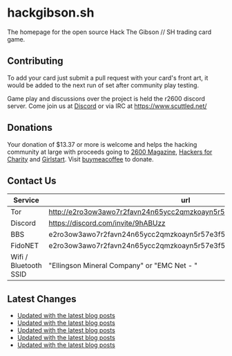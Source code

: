 # hackgibson.sh
The homepage for the open source Hack The Gibson // SH trading card game.


## Contributing

To add your card just submit a pull request with your card's front art, it would be added to the next run of set after community play testing.

Game play and discussions over the project is held the r2600 discord server. Come join us at [Discord](https://discord.com/invite/9hABUzz) or via IRC at https://www.scuttled.net/


## Donations

Your donation of $13.37 or more is welcome and helps the hacking community at large with proceeds going to [2600 Magazine](https://2600.com/), [Hackers for Charity](https://hackersforcharity.org) and [Girlstart](https://girlstart.org).  Visit [buymeacoffee](https://www.buymeacoffee.com/hackgibson.sh) to donate.


## Contact Us

Service | url
-|-
Tor | http://e2ro3ow3awo7r2favn24n65ycc2qmzkoayn5r57e3f56nvjwdcgg32ad.onion
Discord | https://discord.com/invite/9hABUzz
BBS | e2ro3ow3awo7r2favn24n65ycc2qmzkoayn5r57e3f56nvjwdcgg32ad.onion:23
FidoNET | e2ro3ow3awo7r2favn24n65ycc2qmzkoayn5r57e3f56nvjwdcgg32ad.onion:24554
Wifi / Bluetooth SSID | "Ellingson Mineral Company" or "EMC Net - <fidonet address>"

## Latest Changes
<!-- BLOG-POST-LIST:START -->
- [Updated with the latest blog posts](https://github.com/DFW2600/hackgibson.sh/commit/1323f56d815dc51cb1b4b84ff35a305402a39f36)
- [Updated with the latest blog posts](https://github.com/DFW2600/hackgibson.sh/commit/d7065e956518d4c1bc7eff13e20b6f05733e1a74)
- [Updated with the latest blog posts](https://github.com/DFW2600/hackgibson.sh/commit/ff5e5ebebf2e06d22cee26d9f7166d992445701b)
- [Updated with the latest blog posts](https://github.com/DFW2600/hackgibson.sh/commit/d0205d23fc683b7508b7a1369ca210060e5411fd)
- [Updated with the latest blog posts](https://github.com/DFW2600/hackgibson.sh/commit/97e5aaa6f93c85336d11e367850103dd753a9892)
<!-- BLOG-POST-LIST:END -->
